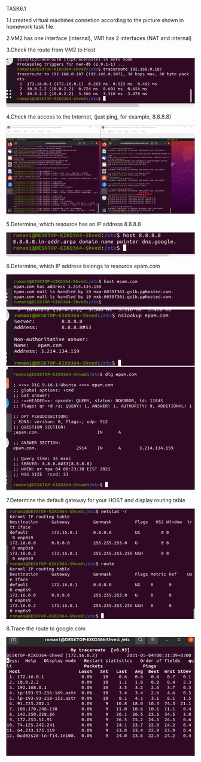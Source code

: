 TASK6.1


1.I created virtual machines connetion according to the picture shown in homework task file.


2.VM2 has one interface (internal), VM1 has 2 interfaces (NAT and internal)


3.Check the route from VM2 to Host

<img src="screenshots/3.png">


4.Check the access to the Internet, (just ping, for example, 8.8.8.8)

<img src="screenshots/1.png">


5.Determine, which resource has an IP address 8.8.8.8

<img src="screenshots/5.png">


6.Determine, which IP address belongs to resource epam.com

<img src="screenshots/4b.png">
<img src="screenshots/4.png">
<img src="screenshots/4a.png">


7.Determine the default gateway for your HOST and display routing table

<img src="screenshots/7.png">


8.Trace the route to google.com

<img src="screenshots/6.png">
